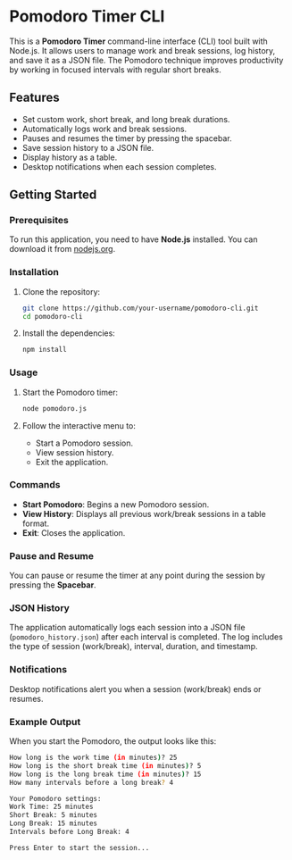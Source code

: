 # Pomodoro Timer CLI

This is a **Pomodoro Timer** command-line interface (CLI) tool built with Node.js. It allows users to manage work and break sessions, log history, and save it as a JSON file. The Pomodoro technique improves productivity by working in focused intervals with regular short breaks.

## Features

- Set custom work, short break, and long break durations.
- Automatically logs work and break sessions.
- Pauses and resumes the timer by pressing the spacebar.
- Save session history to a JSON file.
- Display history as a table.
- Desktop notifications when each session completes.

## Getting Started

### Prerequisites

To run this application, you need to have **Node.js** installed. You can download it from [nodejs.org](https://nodejs.org).

### Installation

1. Clone the repository:

    ```bash
    git clone https://github.com/your-username/pomodoro-cli.git
    cd pomodoro-cli
    ```

2. Install the dependencies:

    ```bash
    npm install
    ```

### Usage

1. Start the Pomodoro timer:

    ```bash
    node pomodoro.js
    ```

2. Follow the interactive menu to:
    - Start a Pomodoro session.
    - View session history.
    - Exit the application.

### Commands

- **Start Pomodoro**: Begins a new Pomodoro session.
- **View History**: Displays all previous work/break sessions in a table format.
- **Exit**: Closes the application.

### Pause and Resume

You can pause or resume the timer at any point during the session by pressing the **Spacebar**.

### JSON History

The application automatically logs each session into a JSON file (`pomodoro_history.json`) after each interval is completed. The log includes the type of session (work/break), interval, duration, and timestamp.

### Notifications

Desktop notifications alert you when a session (work/break) ends or resumes.

### Example Output

When you start the Pomodoro, the output looks like this:

```bash
How long is the work time (in minutes)? 25
How long is the short break time (in minutes)? 5
How long is the long break time (in minutes)? 15
How many intervals before a long break? 4

Your Pomodoro settings:
Work Time: 25 minutes
Short Break: 5 minutes
Long Break: 15 minutes
Intervals before Long Break: 4

Press Enter to start the session...
